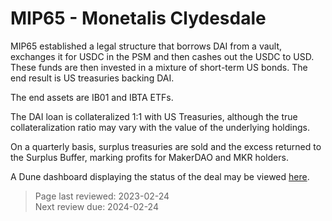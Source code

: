 # MIP65 - Monetalis Clydesdale

MIP65 established a legal structure that borrows DAI from a vault, exchanges it for USDC in the PSM and then cashes out the USDC to USD. These funds are then invested in a mixture of short-term US bonds. The end result is US treasuries backing DAI.

The end assets are IB01 and IBTA ETFs.

The DAI loan is collateralized 1:1 with US Treasuries, although the true collateralization ratio may vary with the value of the underlying holdings.

On a quarterly basis, surplus treasuries are sold and the excess returned to the Surplus Buffer, marking profits for MakerDAO and MKR holders.

A Dune dashboard displaying the status of the deal may be viewed [here](https://dune.com/SebVentures/makerdao-mip65).

>Page last reviewed: 2023-02-24  
>Next review due: 2024-02-24  
